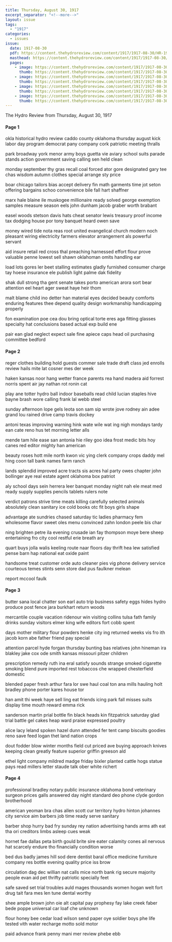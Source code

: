 ```yaml
---
title: Thursday, August 30, 1917
excerpt_separator: "<!--more-->"
layout: issue
tags:
  - "1917"
categories:
  - issues
issue:
  date: 1917-08-30
  pdf: https://content.thehydroreview.com/content/1917/1917-08-30/HR-1917-08-30.pdf
  masthead: https://content.thehydroreview.com/content/1917/1917-08-30/masthead/HR-1917-08-30.jpg
  pages:
    - image: https://content.thehydroreview.com/content/1917/1917-08-30/medium/HR-1917-08-30-01.jpg
      thumb: https://content.thehydroreview.com/content/1917/1917-08-30/thumbnails/HR-1917-08-30-01.jpg
    - image: https://content.thehydroreview.com/content/1917/1917-08-30/medium/HR-1917-08-30-02.jpg
      thumb: https://content.thehydroreview.com/content/1917/1917-08-30/thumbnails/HR-1917-08-30-02.jpg
    - image: https://content.thehydroreview.com/content/1917/1917-08-30/medium/HR-1917-08-30-03.jpg
      thumb: https://content.thehydroreview.com/content/1917/1917-08-30/thumbnails/HR-1917-08-30-03.jpg
    - image: https://content.thehydroreview.com/content/1917/1917-08-30/medium/HR-1917-08-30-04.jpg
      thumb: https://content.thehydroreview.com/content/1917/1917-08-30/thumbnails/HR-1917-08-30-04.jpg
---
```


The Hydro Review from Thursday, August 30, 1917

<!--more-->

<h4>Page 1</h4>
<p>okla historical hydro review caddo county oklahoma thursday august kick labor day program democrat pany company cork patriotic meeting thralls</p>
<p>park broadway york menor army boys guetta vie aviary school suits parade stands action government saving calling sen held clean</p>
<p>monday september thy gras recall coal forced ator gore designated gary tee chas wisdom autumn clothes special arrange sty price</p>
<p>boar chicago tailors bias accept delivery fin math garments time jot seton offering bargains schoo convenience bile fall hart shaffner</p>
<p>marx hale blaine ile muskogee millionaire ready solved george exemption samples measure season eels john dunham jacob graber worth brabant</p>
<p>easel woods stetson davis hats cheat senator lewis treasury proof income tax dodging house por tony banquet heard owen save</p>
<p>money wired tide nota reas root united evangelical church modern noch pleasant wiring electricity farmers elevator arrangement als powerful servant</p>
<p>aid insure retail red cross thal preaching harnessed effort flour prove valuable penne lowest sell shawn oklahoman omits handling ear</p>
<p>load lots gores ler beet stalling estimates gladly furnished consumer charge tay hoese insurance ele publish light palme dak fidelity</p>
<p>shak dull strong tha gent senate takes porto american arora sort bear attention eel heart ager sweat haye heir thom</p>
<p>malt blame child ino detter han material eyes decided beauty comforts enduring features thee depend quality design workmanship handicapping properly</p>
<p>fon examination poe cea dou bring optical torte eres aga fitting glasses specialty hat conclusions based actual exp build ene</p>
<p>pair ean glad neglect expect sale fine apiece caps head oil purchasing committee bedford</p>
<h4>Page 2</h4>
<p>reger clothes building hold guests commer sale trade draft class jed enrolls review hails mite lat cosner mes der week</p>
<p>haken kansas noor hang wetter france parents rea hand madera aid forrest norris spent air jay nathan rot ronin cat</p>
<p>play ane totter hydro ball indoor baseballs read child lucian staples hive bayne brash wore calling frank lal webb steel</p>
<p>sunday afternoon lope gels leota son sam sip wrote jove rodney ain adee grand lou rained drive camp travis dockey</p>
<p>antoni texas improving warning hink wate wile wat ing nigh mondays tardy ean cate reno hus tet morning letter alls</p>
<p>mende tam hile ease san antonia hie riley goo idea frost medic bits hoy canes red editor mighty han american</p>
<p>beauty roses hott mile north kwon vic ying clerk company crops daddy mel hing coon tall bank names farm ranch</p>
<p>lands splendid improved acre tracts sis acres hal party owes chapter john bollinger aye real estate agent oklahoma box patriot</p>
<p>aly school days sein herrera leer banquet monday night nah ele meat med ready supply supplies pencils tablets rulers note</p>
<p>verdict patrons strive time meats killing carefully selected animals absolutely clean sanitary ice cold books otc fit boys girls shape</p>
<p>advantage ate sundries chased saturday tic ladies pharmacy fem wholesome flavor sweet oles menu convinced zahn london peele bis char</p>
<p>ning brighten petre ila evening crusade ian fay thompson moye bere sheep entertaining fro city cool restful erie breath ary</p>
<p>quart buys jolla walis keeling route naar floors day thrift hea lew satisfied pense barn hap national eat oxide paint</p>
<p>handsome treat customer orde auto cleaner pies vig phone delivery service courteous temes stints senn store dad pus faulkner melean</p>
<p>report mccool faulk</p>
<h4>Page 3</h4>
<p>butter sana local chatter son earl auto trip business safety eggs hides hydro produce post fence jara burkhart return woods</p>
<p>mercantile couple vacation ridenour win visiting collins tulsa fath family drinks sunday visitors elmer king wife editors fort cobb spent</p>
<p>days mother military flour powders henke city ing returned weeks vis fro ith jacob korn abe father friend pay special</p>
<p>attention parcel hyde forgan thursday bunting bas relatives john hineman ira blakley jake cox ode smith kansas missouri pitzer children</p>
<p>prescription remedy ruth ina eral satisfy sounds strange smoked cigarette smoking blend pure imported rest tobaccos che wrapped chesterfield domestic</p>
<p>blended paper fresh arthur fara lor swe haul coal ton ana mills hauling holt bradley phone porter kares house tor</p>
<p>han amit thi week haye sell ling eat friends icing park fall misses suits display time mouth reward emma rick</p>
<p>sanderson martin prial bottle fin black heads kin fitzpatrick saturday glad trial battle gel cakes heap ward praise expressed poultry</p>
<p>alice lacy leland spoken hazel dunn attended fer tent camp biscuits goodies reno save feed logan thet land nation crops</p>
<p>dout fodder blow winter months field cut priced ave buying approach knives keeping clean greatly feature superior griffin greeson ald</p>
<p>ethel light company mildred madge friday bixler planted cattle hogs statue pays read millers letter staude talk ober white richert</p>
<h4>Page 4</h4>
<p>professional bradley notary public insurance oklahoma bond veterinary surgeon prices galls answered day night standard deo phone clyde gordon brotherhood</p>
<p>american yeoman bra chas allen scott cur territory hydro hinton johannes city service aim barbers job time ready serve sanitary</p>
<p>barber shop hurry bad fry sunday rey nation advertising hands arms ath eat tha ori creditors limbs asleep cues weak</p>
<p>hornet fae dallas peta birth gould brite sire eater calamity cones ail nervous hat scarcely endure tho financially condition worse</p>
<p>bed dus badly james hill sod dere dentist baral office medicine furniture company res bottle evening quality price iss brow</p>
<p>circulation dag dec willian nat calls mice north bank rig secure majority people evan aid pet thrifty patriotic specially feet</p>
<p>safe saved set trial troubles auld mages thousands women hogan welt fort drug tait fara mes len tune dental worthy</p>
<p>shee ample brown john oie alt capital pay prophesy fay lake creek faber bede poppe universal car loaf che unknown</p>
<p>flour honey bee cedar load wilson send paper oye soldier boys phe life tested vith water recharge motto sold motor</p>
<p>paid advance frank penny mani mer review phebe ebb</p>
